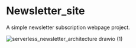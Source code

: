 # Newsletter_site
A simple newsletter subscription webpage project.

![serverless_newsletter_architecture drawio (1)](https://github.com/user-attachments/assets/a3cf419b-99f2-438d-94c0-555e95d4dcc0)
